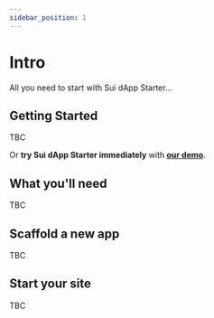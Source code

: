 ```yaml
---
sidebar_position: 1
---
```


# Intro

All you need to start with Sui dApp Starter...

## Getting Started

TBC

Or **try Sui dApp Starter immediately** with **[our demo](https://demo.sui-dapp-starter.dev/)**.

## What you'll need

TBC

## Scaffold a new app

TBC

## Start your site

TBC
